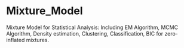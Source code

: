 # Mixture_Model
Mixture Model for Statistical Analysis: Including EM Algorithm, MCMC Algorithm, Density estimation, Clustering, Classification, BIC for zero-inflated mixtures.
